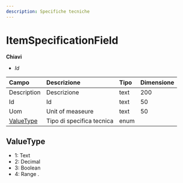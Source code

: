 ```yaml
---
description: Specifiche tecniche
---
```


# ItemSpecificationField

**Chiavi**

* _Id_

| Campo | Descrizione | Tipo | Dimensione |
| :--- | :--- | :--- | :--- |
| Description | Descrizione | text | 200 |
| Id | Id | text | 50 |
| Uom | Unit of measeure | text | 50 |
| [ValueType](itemspecificationfield.md#valuetype) | Tipo di specifica tecnica | enum |  |

## ValueType

* 1: Text
* 2: Decimal
* 3: Boolean
* 4: Range
.